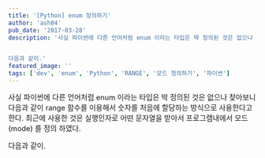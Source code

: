 ```yaml
---
title: '[Python] enum 정의하기'
author: 'ash84'
pub_date: '2017-03-28'
description: '사실 파이썬에 다른 언어처럼 enum 이라는 타입은 딱 정의된 것은 없으나 찾아보니 다음과 같이 range 함수를 이용해서 숫자를 처음에 할당하는 방식으로 사용한다고 한다. 최근에 사용한 것은 실행인자로 어떤 문자열을 받아서 프로그램내에서 모드(mode) 를 정의 하였다. 


다음과 같이.'
featured_image: ''
tags: ['dev', 'enum', 'Python', 'RANGE', '모드 정의하기', '파이썬']
---
```



<span style="font-size: 11pt; ">사실 파이썬에 다른 언어처럼 enum 이라는 타입은 딱 정의된 것은 없으나 찾아보니 다음과 같이 range 함수를 이용해서 숫자를 처음에 할당하는 방식으로 사용한다고 한다. 최근에 사용한 것은 실행인자로 어떤 문자열을 받아서 프로그램내에서 모드(mode) 를 정의 하였다. </span>

<span style="font-size: 11pt; ">  
</span>

<span style="font-size: 11pt; ">다음과 같이. </span>

<script src="https://gist.github.com/3824107.js"></script>



